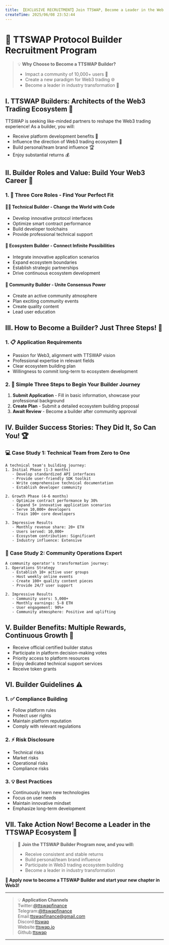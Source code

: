```yaml
---
title: 【EXCLUSIVE RECRUITMENT】Join TTSWAP, Become a Leader in the Web3 Trading Revolution! 🚀
createTime: 2025/06/08 23:52:44
---
```


<ShareButtonEn/>

# 🌟 TTSWAP Protocol Builder Recruitment Program

> 💡 **Why Choose to Become a TTSWAP Builder?**
> - Impact a community of 10,000+ users 👥
> - Create a new paradigm for Web3 trading 🌐
> - Become a leader in industry transformation 🚀

## I. TTSWAP Builders: Architects of the Web3 Trading Ecosystem 🎯

TTSWAP is seeking like-minded partners to reshape the Web3 trading experience! As a builder, you will:
- Receive platform development benefits 💎
- Influence the direction of Web3 trading ecosystem 🌱
- Build personal/team brand influence 🏆
- Enjoy substantial returns 💰

## II. Builder Roles and Value: Build Your Web3 Career 💫

### 1. 🎯 Three Core Roles - Find Your Perfect Fit

#### 👨‍💻 **Technical Builder** - Change the World with Code
- Develop innovative protocol interfaces
- Optimize smart contract performance
- Build developer toolchains
- Provide professional technical support

#### 🌱 **Ecosystem Builder** - Connect Infinite Possibilities
- Integrate innovative application scenarios
- Expand ecosystem boundaries
- Establish strategic partnerships
- Drive continuous ecosystem development

#### 👥 **Community Builder** - Unite Consensus Power
- Create an active community atmosphere
- Plan exciting community events
- Create quality content
- Lead user education

## III. How to Become a Builder? Just Three Steps! 🚀

### 1. 📋 Application Requirements
- Passion for Web3, alignment with TTSWAP vision
- Professional expertise in relevant fields
- Clear ecosystem building plan
- Willingness to commit long-term to ecosystem development

### 2. 📝 Simple Three Steps to Begin Your Builder Journey
1. **Submit Application** - Fill in basic information, showcase your professional background
2. **Create Plan** - Submit a detailed ecosystem building proposal
3. **Await Review** - Become a builder after community approval

## IV. Builder Success Stories: They Did It, So Can You! 🏆

### 💻 **Case Study 1: Technical Team from Zero to One**
```
A technical team's building journey:
1. Initial Phase (1-3 months)
   - Develop standardized API interfaces
   - Provide user-friendly SDK toolkit
   - Write comprehensive technical documentation
   - Establish developer community

2. Growth Phase (4-6 months)
   - Optimize contract performance by 30%
   - Expand 5+ innovative application scenarios
   - Serve 10,000+ developers
   - Train 100+ core developers

3. Impressive Results
   - Monthly revenue share: 20+ ETH
   - Users served: 10,000+
   - Ecosystem contribution: Significant
   - Industry influence: Extensive
```

### 🎯 **Case Study 2: Community Operations Expert**
```
A community operator's transformation journey:
1. Operations Strategy
   - Establish 10+ active user groups
   - Host weekly online events
   - Create 100+ quality content pieces
   - Provide 24/7 user support

2. Impressive Results
   - Community users: 5,000+
   - Monthly earnings: 5-8 ETH
   - User engagement: 90%+
   - Community atmosphere: Positive and uplifting
```

## V. Builder Benefits: Multiple Rewards, Continuous Growth 🎁

- Receive official certified builder status
- Participate in platform decision-making votes
- Priority access to platform resources
- Enjoy dedicated technical support services
- Receive token grants

## VI. Builder Guidelines ⚠️

### 1. ✅ Compliance Building
- Follow platform rules
- Protect user rights
- Maintain platform reputation
- Comply with relevant regulations

### 2. ⚡ Risk Disclosure
- Technical risks
- Market risks
- Operational risks
- Compliance risks

### 3. 💡 Best Practices
- Continuously learn new technologies
- Focus on user needs
- Maintain innovative mindset
- Emphasize long-term development

## VII. Take Action Now! Become a Leader in the TTSWAP Ecosystem 🎉

> 💫 **Join the TTSWAP Builder Program now, and you will:**
> - Receive consistent and stable returns
> - Build personal/team brand influence
> - Participate in Web3 trading ecosystem building
> - Become a leader in industry transformation

**🚀 Apply now to become a TTSWAP Builder and start your new chapter in Web3!**

---
> 💡 **Application Channels**  
Twitter:[@ttswapfinance](https://x.com/ttswapFinance)  
Telegram:[@ttswapfinance](https://t.me/ttswapfinance)  
Email:[ttswapfinance@gmail.com](mailto:ttswapfinance@gmail.com)  
Discord:[ttswap](https://discord.gg/XygqnmQgX3)  
Website:[ttswap.io](http://www.ttswap.io)  
Github:[ttswap](http://github.com/ttswap)  
---
 